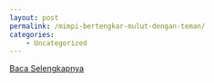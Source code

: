 ```yaml
---
layout: post
permalink: /mimpi-bertengkar-mulut-dengan-teman/
categories:
    - Uncategorized
---
```


[Baca Selengkapnya](/03)